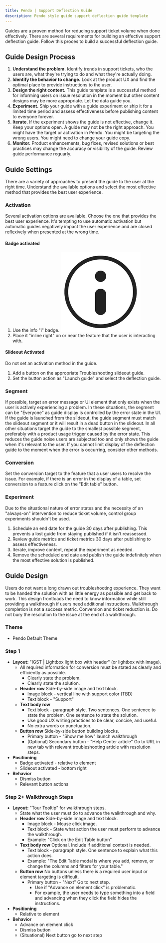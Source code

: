 ```yaml
---
title: Pendo | Support Deflection Guide
description: Pendo style guide support deflection guide template
---
```


Guides are a proven method for reducing support ticket volume when done effectively. There are several requirements for building an effective support deflection guide. Follow this proces to build a successful deflection guide.

## Guide Design Process ##
1. **Understand the problem.** Identify trends in support tickets, who the users are, what they're trying to do and what they're actually doing.
2. **Identify the behavior to change.** Look at the product UX and find the optimal place to provide instructions to the user.
3. **Design the right content.** This guide template is a successful method for informing users on issue resolution in the moment but other content designs may be more appropriate. Let the data guide you.
4. **Experiment.** Ship your guide with a guide experiment or ship it for a limited time period and assess effectiveness before publishing content to everyone forever.
5. **Iterate.** If the experiment shows the guide is not effective, change it. Keep your options open. A guide may not be the right approach. You might have the target or activation in Pendo. You might be targeting the wrong users. You might need to change your guide copy.
6. **Monitor.** Product enhancements, bug fixes, revised solutions or best practices may change the accuracy or visibility of the guide. Review guide performance reguarly.

## Guide Settings ##
There are a variety of approaches to present the guide to the user at the right time. Understand the available options and select the most effective method that provides the best user experience.

### Activation ###
Several activation options are available. Choose the one that provides the best user experience. It's tempting to use automatic activation but automatic guides negatively impact the user experience and are closed reflexively when presented at the wrong time.

#### Badge activated ####
1. Use the info "i" badge. 
![Info badge](img/infoicon.png)
2. Place it "inline right" on or near the feature that the user is interacting with.

#### Slideout Activated ####
Do not set an activation method in the guide.
1. Add a button on the appropriate Troubleshooting slideout guide.
2. Set the button action as "Launch guide" and select the deflection guide.

### Segment ###
If possible, target an error message or UI element that only exists when the user is actively experiencing a problem. In these situations, the segment can be "Everyone" as guide display is controlled by the error state in the UI.
If the guide is launched from the slideout, the guide segment must match the slideout segment or it will result in a dead button in the slideout.
In all other situations target the guide to the smallest possible segment, preferably with a product usage trigger caused by the error state. This reduces the guide noise users are subjected too and only shows the guide when it's relevant to the user. If you cannot limit display of the deflection guide to the moment when the error is occurring, consider other methods.

### Conversion ###
Set the conversion target to the feature that a user users to resolve the issue. For example, if there is an error in the display of a table, set conversion to a feature click on the "Edit table" button.

### Experiment ###
Due to the situational nature of error states and the necessity of an "always-on" intervention to reduce ticket volume, control group experiments shouldn't be used.
1. Schedule an end date for the guide 30 days after publishing. This prevents a lost guide from staying published if it isn't reassessed.
2. Review guide metrics and ticket metrics 30 days after publishing to assess effectiveness.
3. Iterate, improve content, repeat the experiment as needed.
4. Remove the scheduled end date and publish the guide indefinitely when the most effective solution is published.

## Guide Design ##
Users do not want a long drawn out troubleshooting experience. They want to be handed the solution with as little energy as possible and get back to work. This design frontloads the need to know information while still providing a walkthrough if users need additional instructions. Walkthrough completion is not a success metric. Conversion and ticket reduction is. Do not bury the resolution to the issue at the end of a walkthrough.

### Theme ###
- Pendo Default Theme

### Step 1 ###
- **Layout:** "IGST | Lightbox light box with header" (or lightbox with image).
    - All required information for conversion must be stated as clearly and efficiently as possible.
        - Clearly state the problem.
        - Clearly state the solution.
    - **Header row** Side-by-side image and text block.
        - Image block - vertical line with support color (TBD)
        - Text block - "Support"
    - **Text body row**
        - Text block - paragraph style. Two sentences. One sentence to state the problem. One sentence to state the solution.
        - Use good UX writing practices to be clear, concise, and useful.
        - No extra words or punctuation.
    - **Button row** Side-by-side button building blocks.
        - Primary button - "Show me how" launch walkthrough
        - (Optional) Secondary button - "Help Center article" Go to URL in new tab with relevant troubleshooting article with resolution steps.
- **Positioning**
    - Badge activated - relative to element
    - Slideout activated - bottom right
- **Behavior**
    - Dismiss button
    - Relevant button actions

### Step 2+ Walkthrough Steps ###
- **Layout:** "Tour Tooltip" for walkthrough steps.
    - State what the user must do to advance the walkthrough and why.
    - **Header row** Side-by-side image and text block.
        - Image block - Mouse click image.
        - Text block - State what action the user must perform to advance the walkthrough.
        - Example: "Click on the Edit Table button"
    - **Text body row** Optional. Include if additional context is needed.
        - Text block - paragraph style. One sentence to explain what this action does.
        - Example: "The Edit Table modal is where you add, remove, or change the columns and filters for your table."
    - **Button row** No buttons unless there is a required user input or element targeting is difficult.
        - Primary button - "Next" Go to next step.
            - Use if "Advance on element click" is problematic.
            - For example, the user needs to type something into a field and advancing when they click the field hides the instructions.
- **Positioning**
    - Relative to element
- **Behavior**
    - Advance on element click
    - Dismiss button
    - (Situational) Next button go to next step
